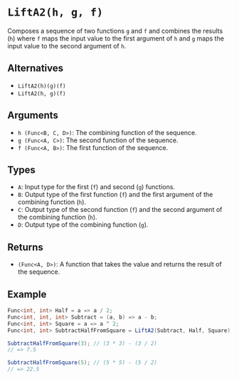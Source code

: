 # `LiftA2(h, g, f)`

Composes a sequence of two functions `g` and `f` and combines the results (`h`) where `f` maps the input value to the first argument of `h` and `g` maps the input value to the second argument of `h`.

## Alternatives

* `LiftA2(h)(g)(f)`
* `LiftA2(h, g)(f)`

## Arguments

* `h (Func<B, C, D>)`: The combining function of the sequence.
* `g (Func<A, C>)`: The second function of the sequence.
* `f (Func<A, B>)`: The first function of the sequence.

## Types

* `A`: Input type for the first (`f`) and second (`g`) functions.
* `B`: Output type of the first function (`f`) and the first argument of the combining function (`h`).
* `C`: Output type of the second function (`f`) and the second argument of the combining function (`h`).
* `D`: Output type of the combining function (`g`).

## Returns

* `(Func<A, D>)`: A function that takes the value and returns the result of the sequence.

## Example

```csharp
Func<int, int> Half = a => a / 2;
Func<int, int, int> Subtract = (a, b) => a - b;
Func<int, int> Square = a => a ^ 2;
Func<int, int> SubtractHalfFromSquare = LiftA2(Subtract, Half, Square);

SubtractHalfFromSquare(3); // (3 * 3) - (3 / 2)
// => 7.5

SubtractHalfFromSquare(5); // (5 * 5) - (5 / 2)
// => 22.5
```
